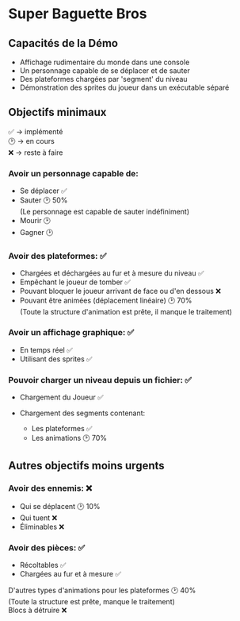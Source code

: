 # Super Baguette Bros

## Capacités de la Démo

- Affichage rudimentaire du monde dans une console
- Un personnage capable de se déplacer et de sauter
- Des plateformes chargées par 'segment' du niveau
- Démonstration des sprites du joueur dans un exécutable séparé

## Objectifs minimaux

✅ → implémenté \
🕑 → en cours \
❌ → reste à faire

### Avoir un personnage capable de:

- Se déplacer ✅
- Sauter 🕑 50% \
(Le personnage est capable de sauter indéfiniment)
- Mourir 🕑
- Gagner 🕑

### Avoir des plateformes: ✅

- Chargées et déchargées au fur et à mesure du niveau ✅
- Empêchant le joueur de tomber ✅
- Pouvant bloquer le joueur arrivant de face ou d'en dessous ❌
- Pouvant être animées (déplacement linéaire) 🕑 70% \
(Toute la structure d'animation est prête, il manque le traitement)

### Avoir un affichage graphique: ✅

- En temps réel ✅
- Utilisant des sprites ✅

### Pouvoir charger un niveau depuis un fichier: ✅

- Chargement du Joueur ✅

- Chargement des segments contenant:
    - Les plateformes ✅
    - Les animations 🕑 70%

## Autres objectifs moins urgents

### Avoir des ennemis: ❌

- Qui se déplacent 🕑 10%
- Qui tuent ❌
- Éliminables ❌

### Avoir des pièces: ✅

- Récoltables ✅
- Chargées au fur et à mesure ✅

D'autres types d'animations pour les plateformes 🕑 40% \
(Toute la structure est prête, manque le traitement) \
Blocs à détruire ❌
